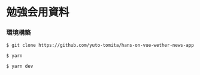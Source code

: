 # 勉強会用資料

### 環境構築

```
$ git clone https://github.com/yuto-tomita/hans-on-vue-wether-news-app
```

```
$ yarn
```

```
$ yarn dev
```
